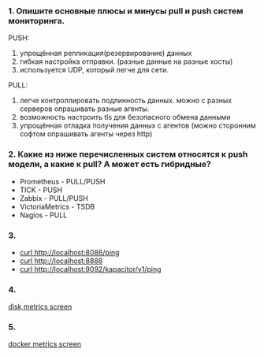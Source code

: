 ### 1. Опишите основные плюсы и минусы pull и push систем мониторинга.

PUSH:

1. упрощённая репликация(резервирование) данных
2. гибкая настройка отправки. (разные данные на разные хосты)
3. используется UDP, который легче для сети.

PULL:

1. легче контроллировать подлинность данных. можно с разных серверов опрашивать разные агенты.
2. возможность настроить tls для безопасного обмена данными
3. упрощённая отладка получения данных с агентов (можно сторонним софтом опрашивать агенты через http)

### 2. Какие из ниже перечисленных систем относятся к push модели, а какие к pull? А может есть гибридные?

* Prometheus - PULL/PUSH
* TICK - PUSH
* Zabbix - PULL/PUSH
* VictoriaMetrics - TSDB
* Nagios - PULL

### 3.

* [curl http://localhost:8086/ping](curl-8086.png)
* [curl http://localhost:8888](curl-8888.png)
* [curl http://localhost:9092/kapacitor/v1/ping](curl-9092.png)

### 4.
[disk metrics screen](disk-util.png)

### 5.
[docker metrics screen](docker-metrics.png)
